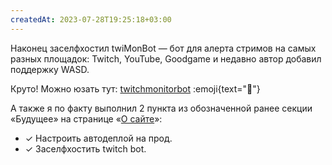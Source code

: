 ```yaml
---
createdAt: 2023-07-28T19:25:18+03:00
---
```


Наконец заселфхостил twiMonBot — бот для алерта стримов на самых разных площадок: Twitch, YouTube, Goodgame и недавно автор добавил поддержку WASD.

Круто! Можно юзать тут: [twitchmonitorbot](https://t.me/twitchmonitorbot) :emoji{text="👾"}

А также я по факту выполнил 2 пункта из обозначенной ранее секции «Будущее» на странице «[О сайте](/about)»:

- ✓ Настроить автодеплой на&nbsp;прод.
- ✓ Заселфхостить twitch bot.
